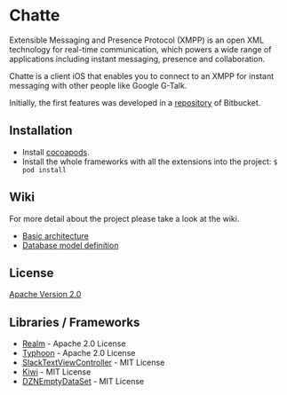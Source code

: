 # Chatte

Extensible Messaging and Presence Protocol (XMPP) is an open XML technology for real-time communication, which powers a wide range of applications including instant messaging, presence and collaboration. 

Chatte is a client iOS that enables you to connect to an XMPP for instant messaging with other people like Google G-Talk.

Initially, the first features was developed in a [repository](https://bitbucket.org/fachinota/chatte) of Bitbucket.

## Installation
- Install [cocoapods](https://guides.cocoapods.org/using/getting-started.html).
- Install the whole frameworks with all the extensions into the project:
`$ pod install`

## Wiki
For more detail about the project please take a look at the wiki.

- [Basic architecture](https://github.com/EstefaniaGuardado/Chatte/wiki/Basic-architecture)
- [Database model definition](https://github.com/EstefaniaGuardado/Chatte/wiki/Database-model-definition)

## License
[Apache Version 2.0](https://github.com/EstefaniaGuardado/Chatte/blob/develop/License)

## Libraries / Frameworks
- [Realm](https://github.com/realm/realm-cocoa) - Apache 2.0 License
- [Typhoon](https://github.com/appsquickly/Typhoon) - Apache 2.0 License
- [SlackTextViewController](https://github.com/slackhq/SlackTextViewController) - MIT License
- [Kiwi](https://github.com/kiwi-bdd/Kiwi) - MIT License
- [DZNEmptyDataSet](https://github.com/dzenbot/DZNEmptyDataSet) - MIT License

